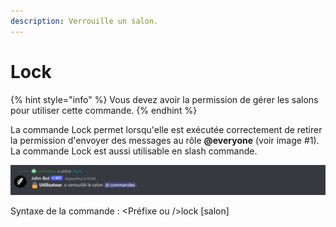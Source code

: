 ```yaml
---
description: Verrouille un salon.
---
```


# Lock

{% hint style="info" %}
Vous devez avoir la permission de gérer les salons pour utiliser cette commande.
{% endhint %}

La commande Lock permet lorsqu'elle est exécutée correctement de retirer la permission d'envoyer des messages au rôle **@everyone** (voir image #1). La commande Lock est aussi utilisable en slash commande.

![Image #1](../../../.gitbook/assets/Lock.png)

Syntaxe de la commande : \<Préfixe ou />lock \[salon]
